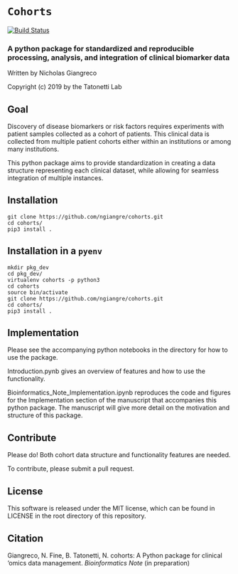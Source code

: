 # `Cohorts`

[![Build Status](https://travis-ci.com/ngiangre/cohorts.svg?branch=master)](https://travis-ci.com/ngiangre/cohorts)

### A python package for standardized and reproducible processing, analysis, and integration of clinical biomarker data

Written by Nicholas Giangreco

Copyright (c) 2019 by the Tatonetti Lab

## Goal

Discovery of disease biomarkers or risk factors requires experiments with patient samples collected as a cohort of patients. This clinical data is collected from multiple patient cohorts either within an institutions or among many institutions. 

This python package aims to provide standardization in creating a data structure representing each clinical dataset, while allowing for seamless integration of multiple instances.


## Installation

```
git clone https://github.com/ngiangre/cohorts.git
cd cohorts/
pip3 install .
```

## Installation in a `pyenv`

```
mkdir pkg_dev
cd pkg_dev/
virtualenv cohorts -p python3
cd cohorts
source bin/activate
git clone https://github.com/ngiangre/cohorts.git
cd cohorts/
pip3 install .
```

## Implementation

Please see the accompanying python notebooks in the directory for how to use the package.

Introduction.pynb gives an overview of features and how to use the functionality.

Bioinformatics_Note_Implementation.ipynb reproduces the code and figures for the Implementation section of the manuscript that accompanies this python package. The manuscript will give more detail on the motivation and structure of this package. 


## Contribute

Please do! Both cohort data structure and functionality features are needed. 

To contribute, please submit a pull request.

## License

This software is released under the MIT license, which can be found in LICENSE in the root directory of this repository.

## Citation

Giangreco, N. Fine, B. Tatonetti, N. cohorts: A Python package for clinical ‘omics data management. _Bioinformatics Note_ (in preparation)

<!--
#### Testing with `nosetests` (for author)

```
cd cohorts/cohorts
/anaconda/envs/py3/bin/nosetests
```
-->
